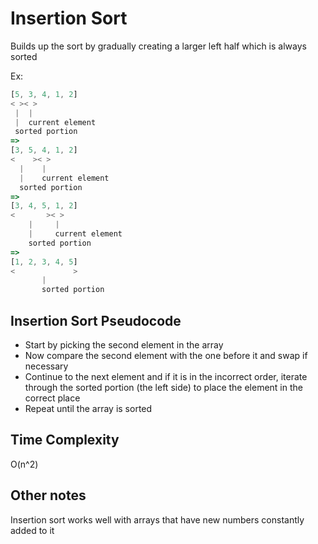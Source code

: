 # Insertion Sort

Builds up the sort by gradually creating a larger left half which is always sorted

Ex:

```JavaScript
[5, 3, 4, 1, 2]
< >< >
 |  |
 |  current element
 sorted portion
=>
[3, 5, 4, 1, 2]
<    >< >
  |    |
  |    current element
  sorted portion
=>
[3, 4, 5, 1, 2]
<       >< >
    |     |
    |     current element
    sorted portion
=>
[1, 2, 3, 4, 5]
<             >
       |
       sorted portion
```

## Insertion Sort Pseudocode

- Start by picking the second element in the array
- Now compare the second element with the one before it and swap if necessary
- Continue to the next element and if it is in the incorrect order, iterate through the sorted portion (the left side) to place the element in the correct place
- Repeat until the array is sorted

## Time Complexity

O(n^2)

## Other notes

Insertion sort works well with arrays that have new numbers constantly added to it